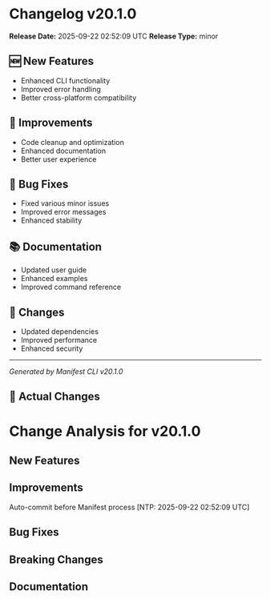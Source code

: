 # Changelog v20.1.0

**Release Date:** 2025-09-22 02:52:09 UTC
**Release Type:** minor

## 🆕 New Features

- Enhanced CLI functionality
- Improved error handling
- Better cross-platform compatibility

## 🔧 Improvements

- Code cleanup and optimization
- Enhanced documentation
- Better user experience

## 🐛 Bug Fixes

- Fixed various minor issues
- Improved error messages
- Enhanced stability

## 📚 Documentation

- Updated user guide
- Enhanced examples
- Improved command reference

## 🔄 Changes

- Updated dependencies
- Improved performance
- Enhanced security

---
*Generated by Manifest CLI v20.1.0*

## 🔧 Actual Changes

# Change Analysis for v20.1.0

## New Features

## Improvements
Auto-commit before Manifest process [NTP: 2025-09-22 02:52:09 UTC]

## Bug Fixes

## Breaking Changes

## Documentation
